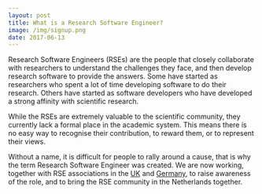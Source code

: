 ```yaml
---
layout: post
title: What is a Research Software Engineer?
image: /img/signup.png
date: 2017-06-13
---
```


Research Software Engineers (RSEs) are the people that closely collaborate
with researchers to understand the challenges they face, and then develop
research software to provide the answers. Some have started as researchers
who spent a lot of time developing software to do their research. Others
have started as software developers who have developed a strong affinity
with scientific research.

While the RSEs are extremely valuable to the scientific community, they
currently lack a formal place in the academic system. This means
there is no easy way to recognise their contribution, to reward
them, or to represent their views.

Without a name, it is difficult for people to rally around a
cause, that is why the term Research Software Engineer was
created. We are now working, together with RSE associations in the
[UK](http://rse.ac.uk/) and [Germany](http://www.de-rse.org/de),
to raise awareness of the role, and to bring the
RSE community in the Netherlands together.

